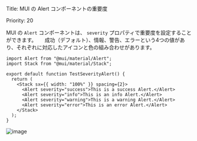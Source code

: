 Title: MUI の Alert コンポーネントの重要度  

Priority: 20  


MUI の `Alert` コンポーネントは、 `severity` プロパティで重要度を設定することができます。 　
成功（デフォルト）、情報、警告、エラーという4つの値があり、それぞれに対応したアイコンと色の組み合わせがあります。  

```tsx
import Alert from "@mui/material/Alert";
import Stack from "@mui/material/Stack";

export default function TestSeverityAlert() {
  return (
    <Stack sx={{ width: "100%" }} spacing={2}>
      <Alert severity="success">This is a success Alert.</Alert>
      <Alert severity="info">This is an info Alert.</Alert>
      <Alert severity="warning">This is a warning Alert.</Alert>
      <Alert severity="error">This is an error Alert.</Alert>
    </Stack>
  );
}
```

![image](https://github.com/user-attachments/assets/913686b0-29da-40be-afa5-f21abe18e448)  

